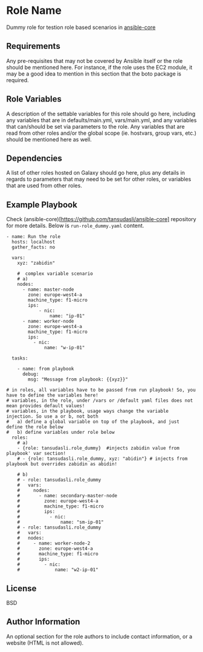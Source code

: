 Role Name
=========

Dummy role for testion role based scenarios in [ansible-core](https://github.com/tansudasli/ansible-core)

Requirements
------------

Any pre-requisites that may not be covered by Ansible itself or the role should be mentioned here. For instance, if the role uses the EC2 module, it may be a good idea to mention in this section that the boto package is required.

Role Variables
--------------

A description of the settable variables for this role should go here, including any variables that are in defaults/main.yml, vars/main.yml, and any variables that can/should be set via parameters to the role. Any variables that are read from other roles and/or the global scope (ie. hostvars, group vars, etc.) should be mentioned here as well.

Dependencies
------------

A list of other roles hosted on Galaxy should go here, plus any details in regards to parameters that may need to be set for other roles, or variables that are used from other roles.

Example Playbook
----------------

Check (ansible-core)[https://github.com/tansudasli/ansible-core] repository for more details. Below is `run-role_dummy.yaml` content.

```
- name: Run the role
  hosts: localhost
  gather_facts: no
  
  vars:
    xyz: "zabidin"

    #  complex variable scenario
    # a)
    nodes:
      - name: master-node
        zone: europe-west4-a
        machine_type: f1-micro
        ips:
            - nic: 
                name: "ip-01"
      - name: worker-node
        zone: europe-west4-a
        machine_type: f1-micro
        ips:
          - nic: 
              name: "w-ip-01"

  tasks:
   
    - name: from playbook
      debug: 
        msg: "Message from playbook: {{xyz}}"

# in roles, all variables have to be passed from run playbook! So, you have to define the variables here!
# variables, in the role, under /vars or /default yaml files does not mean provides default values!
# variables, in the playbook, usage ways change the variable injection. So use a or b, not both
#   a) define a global variable on top of the playbook, and just define the role below
#   b) define variables under role below  
  roles: 
    # a)
    - {role: tansudasli.role_dummy}  #injects zabidin value from playbook' var section!
    # - {role: tansudasli.role_dummy, xyz: "abidin"} # injects from playbook but overrides zabidin as abidin!
    
    # b)
    # - role: tansudasli.role_dummy
    #   vars:
    #     nodes:
    #       - name: secondary-master-node
    #         zone: europe-west4-a
    #         machine_type: f1-micro
    #         ips:
    #           - nic: 
    #               name: "sm-ip-01"
    # - role: tansudasli.role_dummy
    #   vars:
    #   nodes:
    #     - name: worker-node-2
    #       zone: europe-west4-a
    #       machine_type: f1-micro
    #       ips:
    #         - nic: 
    #             name: "w2-ip-01"      

```

License
-------

BSD

Author Information
------------------

An optional section for the role authors to include contact information, or a website (HTML is not allowed).
